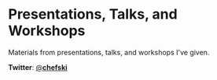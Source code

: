 # Presentations, Talks, and Workshops
Materials from presentations, talks, and workshops I've given.

**Twitter**: [@__chefski__](https://twitter.com/__chefski__)
